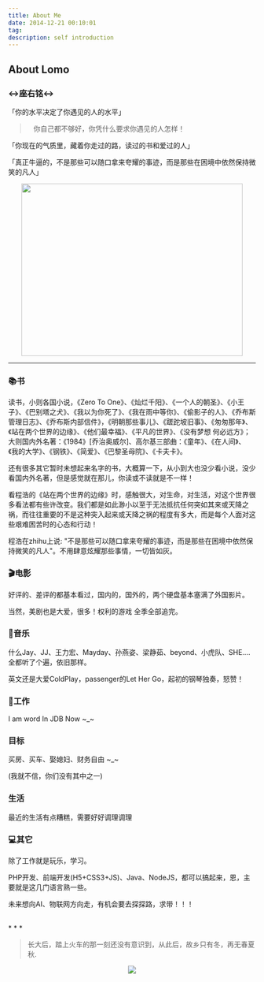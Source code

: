 ```yaml
---
title: About Me
date: 2014-12-21 00:10:01
tag: 
description: self introduction
---
```


## About Lomo


### ↔️座右铭↔️

「你的水平决定了你遇见的人的水平」


> &nbsp;&nbsp;&nbsp;你自己都不够好，你凭什么要求你遇见的人怎样！

「你现在的气质里，藏着你走过的路，读过的书和爱过的人」


「真正牛逼的，不是那些可以随口拿来夸耀的事迹，而是那些在困境中依然保持微笑的凡人」

<div align='center'>
    <img width="450" height="350" src="http://oluzh4sa6.bkt.clouddn.com/GitHubPages/article/tomorrow.jpeg" />
    <br>
</div>

- - -

### 📚书

读书，小则各国小说，《Zero To One》、《灿烂千阳》、《一个人的朝圣》、《小王子》、《巴别塔之犬》、《我以为你死了》、《我在雨中等你》、《偷影子的人》、《乔布斯管理日志》、《乔布斯内部信件》，《明朝那些事儿》、《蹉跎坡旧事》、《匆匆那年》、《站在两个世界的边缘》、《他们最幸福》、《平凡的世界》、《没有梦想 何必远方》；大则国内外名著：《1984》[乔治奥威尔]、高尔基三部曲：《童年》、《在人间》、《我的大学》、《钢铁》、《简爱》、《巴黎圣母院》、《卡夫卡》。

还有很多其它暂时未想起来名字的书，大概算一下，从小到大也没少看小说，没少看国内外名著，但是感觉就在那儿，你读或不读就是不一样！

看程浩的《站在两个世界的边缘》时，感触很大，对生命，对生活，对这个世界很多看法都有些许改变。我们都是如此渺小以至于无法抵抗任何突如其来或天降之祸，而往往重要的不是这种突入起来或天降之祸的程度有多大，而是每个人面对这些艰难困苦时的心态和行动！

程浩在zhihu上说: "不是那些可以随口拿来夸耀的事迹，而是那些在困境中依然保持微笑的凡人"。不用肆意炫耀那些事情，一切皆如灰。


### 🎬电影
好评的、差评的都基本看过，国内的，国外的，两个硬盘基本塞满了外国影片。

当然，美剧也是大爱，很多！权利的游戏 全季全部追完。

### 🎵音乐
什么Jay、JJ、王力宏、Mayday、孙燕姿、梁静茹、beyond、小虎队、SHE.... 全都听了个遍，依旧那样。

英文还是大爱ColdPlay，passenger的Let Her Go，起初的钢琴独奏，怒赞！

### 📅工作

I am word In JDB Now ~_~

### 目标

买房、买车、娶媳妇、财务自由    ~_~

(我就不信，你们没有其中之一)

### 生活
最近的生活有点糟糕，需要好好调理调理

### 💻其它
除了工作就是玩乐，学习。

PHP开发、前端开发(H5+CSS3+JS)、Java、NodeJS，都可以搞起来，恩，主要就是这几门语言熟一些。

未来想向AI、物联网方向走，有机会要去探探路，求带！！！

<br>
* * *

> 长大后，踏上火车的那一刻还没有意识到，从此后，故乡只有冬，再无春夏秋.

<div align="center">
    <img src="http://oluzh4sa6.bkt.clouddn.com/GitHubPages/article/hometown.jpeg" />
    <br>
</div>
 
